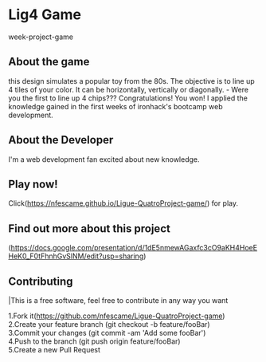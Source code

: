# Lig4 Game
week-project-game 

## About the game
this design simulates a popular toy from the 80s. The objective is to line up 4 tiles of your color. It can be horizontally, vertically or diagonally. - Were you the first to line up 4 chips??? Congratulations! You won!
I applied the knowledge gained in the first weeks of ironhack's bootcamp web development.

## About the Developer
I'm a web development fan excited about new knowledge.

## Play now!
Click(https://nfescame.github.io/Ligue-QuatroProject-game/) for play.


## Find out more about this project
(https://docs.google.com/presentation/d/1dE5nmewAGaxfc3cO9aKH4HoeEHeK0_F0tFhnhGvSlNM/edit?usp=sharing)


## Contributing

|This is a free software, feel free to contribute in any way you want

1.Fork it(https://github.com/nfescame/Ligue-QuatroProject-game) \
2.Create your feature branch (git checkout -b feature/fooBar)\
3.Commit your changes (git commit -am 'Add some fooBar')\
4.Push to the branch (git push origin feature/fooBar)\
5.Create a new Pull Request



